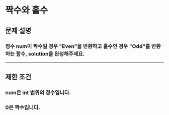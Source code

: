 # 짝수와 홀수
## 문제 설명
### 정수 num이 짝수일 경우 "Even"을 반환하고 홀수인 경우 "Odd"를 반환하는 함수, solution을 완성해주세요.
***
## 제한 조건
### num은 int 범위의 정수입니다.
### 0은 짝수입니다.